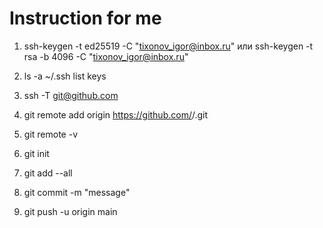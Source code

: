 # Instruction for me

1. ssh-keygen -t ed25519 -C "tixonov_igor@inbox.ru" или ssh-keygen -t rsa -b 4096 -C "tixonov_igor@inbox.ru"
2. ls -a ~/.ssh list keys
3. ssh -T git@github.com
4. git remote add origin https://github.com/<username>/<repo name>.git
5. git remote -v


1. git init
2. git add --all
3. git commit -m "message"
4. git push -u origin main

